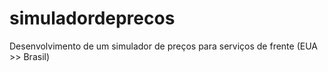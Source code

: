 # simuladordeprecos
Desenvolvimento de um simulador de preços para serviços de frente (EUA >> Brasil)

